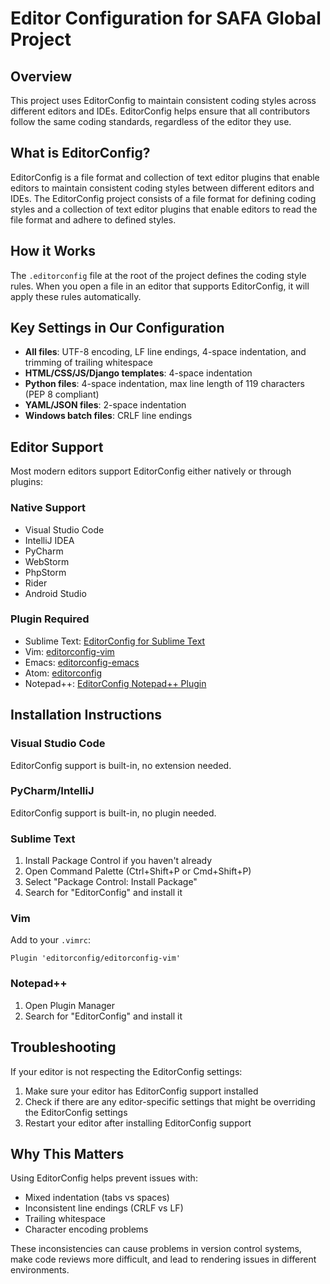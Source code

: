 # Editor Configuration for SAFA Global Project

## Overview

This project uses EditorConfig to maintain consistent coding styles across different editors and IDEs. EditorConfig helps ensure that all contributors follow the same coding standards, regardless of the editor they use.

## What is EditorConfig?

EditorConfig is a file format and collection of text editor plugins that enable editors to maintain consistent coding styles between different editors and IDEs. The EditorConfig project consists of a file format for defining coding styles and a collection of text editor plugins that enable editors to read the file format and adhere to defined styles.

## How it Works

The `.editorconfig` file at the root of the project defines the coding style rules. When you open a file in an editor that supports EditorConfig, it will apply these rules automatically.

## Key Settings in Our Configuration

- **All files**: UTF-8 encoding, LF line endings, 4-space indentation, and trimming of trailing whitespace
- **HTML/CSS/JS/Django templates**: 4-space indentation
- **Python files**: 4-space indentation, max line length of 119 characters (PEP 8 compliant)
- **YAML/JSON files**: 2-space indentation
- **Windows batch files**: CRLF line endings

## Editor Support

Most modern editors support EditorConfig either natively or through plugins:

### Native Support
- Visual Studio Code
- IntelliJ IDEA
- PyCharm
- WebStorm
- PhpStorm
- Rider
- Android Studio

### Plugin Required
- Sublime Text: [EditorConfig for Sublime Text](https://github.com/sindresorhus/editorconfig-sublime)
- Vim: [editorconfig-vim](https://github.com/editorconfig/editorconfig-vim)
- Emacs: [editorconfig-emacs](https://github.com/editorconfig/editorconfig-emacs)
- Atom: [editorconfig](https://github.com/sindresorhus/atom-editorconfig)
- Notepad++: [EditorConfig Notepad++ Plugin](https://github.com/editorconfig/editorconfig-notepad-plus-plus)

## Installation Instructions

### Visual Studio Code
EditorConfig support is built-in, no extension needed.

### PyCharm/IntelliJ
EditorConfig support is built-in, no plugin needed.

### Sublime Text
1. Install Package Control if you haven't already
2. Open Command Palette (Ctrl+Shift+P or Cmd+Shift+P)
3. Select "Package Control: Install Package"
4. Search for "EditorConfig" and install it

### Vim
Add to your `.vimrc`:
```
Plugin 'editorconfig/editorconfig-vim'
```

### Notepad++
1. Open Plugin Manager
2. Search for "EditorConfig" and install it

## Troubleshooting

If your editor is not respecting the EditorConfig settings:

1. Make sure your editor has EditorConfig support installed
2. Check if there are any editor-specific settings that might be overriding the EditorConfig settings
3. Restart your editor after installing EditorConfig support

## Why This Matters

Using EditorConfig helps prevent issues with:
- Mixed indentation (tabs vs spaces)
- Inconsistent line endings (CRLF vs LF)
- Trailing whitespace
- Character encoding problems

These inconsistencies can cause problems in version control systems, make code reviews more difficult, and lead to rendering issues in different environments.
